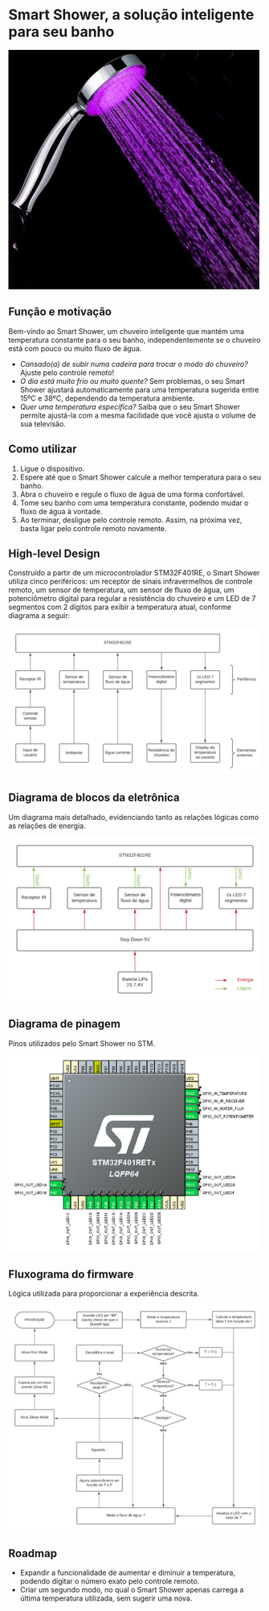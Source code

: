 # Smart Shower, a solução inteligente para seu banho

![Shower](https://github.com/Microcontroladores-2020/FilipeAbelha-SmartShower/blob/master/img/Shower.jpg?raw=true)

## Função e motivação

Bem-vindo ao Smart Shower, um chuveiro inteligente que mantém uma temperatura constante para o seu banho, independentemente se o chuveiro está com pouco ou muito fluxo de água.
* *Cansado(a) de subir numa cadeira para trocar o modo do chuveiro?* Ajuste pelo controle remoto!
* *O dia está muito frio ou muito quente?* Sem problemas, o seu Smart Shower ajustará automaticamente para uma temperatura sugerida entre 15ºC e 38ºC, dependendo da temperatura ambiente.
* *Quer uma temperatura específica?* Saiba que o seu Smart Shower permite ajustá-la com a mesma facilidade que você ajusta o volume de sua televisão.

## Como utilizar

1. Ligue o dispositivo.
2. Espere até que o Smart Shower calcule a melhor temperatura para o seu banho.
3. Abra o chuveiro e regule o fluxo de água de uma forma confortável.
4. Tome seu banho com uma temperatura constante, podendo mudar o fluxo de água à vontade.
5. Ao terminar, desligue pelo controle remoto. Assim, na próxima vez, basta ligar pelo controle remoto novamente.

## High-level Design

Construído a partir de um microcontrolador STM32F401RE, o Smart Shower utiliza cinco periféricos: um receptor de sinais infravermelhos de controle remoto, um sensor de temperatura, um sensor de fluxo de água, um potenciômetro digital para regular a resistência do chuveiro e um LED de 7 segmentos com 2 dígitos para exibir a temperatura atual, conforme diagrama a seguir:

![High-level Design](https://github.com/Microcontroladores-2020/FilipeAbelha-SmartShower/blob/master/img/HighLevelDesign.png?raw=true)

## Diagrama de blocos da eletrônica

Um diagrama mais detalhado, evidenciando tanto as relações lógicas como as relações de energia.

![Diagrama](https://github.com/Microcontroladores-2020/FilipeAbelha-SmartShower/blob/master/img/Diagrama.png?raw=true)

## Diagrama de pinagem

Pinos utilizados pelo Smart Shower no STM.

![Pinout](https://github.com/Microcontroladores-2020/FilipeAbelha-SmartShower/blob/master/img/Pinout.png?raw=true)

## Fluxograma do firmware

Lógica utilizada para proporcionar a experiência descrita.

![Fluxograma](https://github.com/Microcontroladores-2020/FilipeAbelha-SmartShower/blob/master/img/Fluxograma.png?raw=true)

## Roadmap

* Expandir a funcionalidade de aumentar e diminuir a temperatura, podendo digitar o número exato pelo controle remoto.
* Criar um segundo modo, no qual o Smart Shower apenas carrega a última temperatura utilizada, sem sugerir uma nova.
